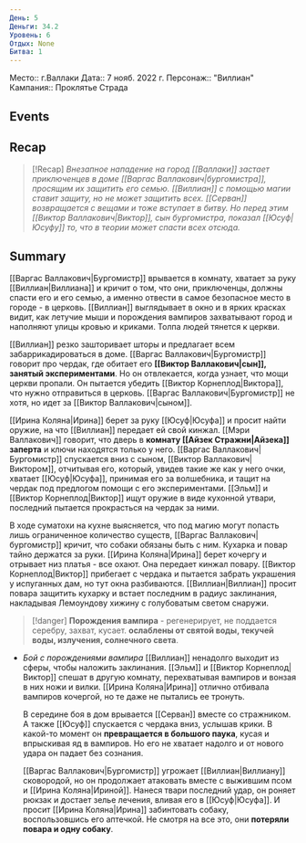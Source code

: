 ```yaml
---
День: 5
Деньги: 34.2
Уровень: 6
Отдых: None
Битва: 1
---
```

Место:: г.Валлаки
Дата:: 7 нояб. 2022 г.
Персонаж:: "Виллиан"
Кампания:: Проклятье Страда

## Events

## Recap
> [!Recap]
> *Внезапное нападение на город [[Валлаки]] застает приключенцев в доме [[Варгас Валлакович|бургомистра]], просящим их защитить его семью. [[Виллиан]] с помощью магии ставит защиту, но не может защитить всех. [[Серван]] возвращается с вещами и тоже вступает в битву. Но перед этим [[Виктор Валлакович|Виктор]], сын бургомистра, показал [[Юсуф|Юсуфу]] то, что в теории может спасти всех отсюда.*

##  Summary

[[Варгас Валлакович|Бургомистр]] врывается в комнату, хватает за руку [[Виллиан|Виллиана]] и кричит о том, что они, приключенцы, должны спасти его и его семью, а именно отвести в самое безопасное место в городе - в церковь. [[Виллиан]] выглядывает в окно и в ярких красках видит, как летучие мыши и порождения вампиров захватывают город и наполняют улицы кровью и криками. Толпа людей тянется к церкви.

[[Виллиан]] резко зашторивает шторы и предлагает всем забаррикадироваться в доме. [[Варгас Валлакович|Бургомистр]] говорит про чердак, где обитает его **[[Виктор Валлакович|сын]], занятый экспериментами**. Но он отвлекается, когда узнает, что мощи церкви пропали. Он пытается убедить [[Виктор Корнеплод|Виктора]], что нужно отправиться в церковь. [[Варгас Валлакович|Бургомистр]] не хотя, но идет за [[Виктор Валлакович|сыном]].

[[Ирина Коляна|Ирина]] берет за руку [[Юсуф|Юсуфа]] и просит найти оружие, на что [[Виллиан]] передает ей свой кинжал. [[Мэри Валлакович]] говорит, что дверь в **комнату [[Айзек Стражни|Айзека]] заперта** и ключи находятся только у него. [[Варгас Валлакович|Бургомистр]] спускается вниз с сыном, [[Виктор Валлакович|Виктором]], отчитывая его, который, увидев такие же как у него очки, хватает [[Юсуф|Юсуфа]], принимая его за волшебника, и тащит на чердак под предлогом помощи с его экспериментами. [[Эльм]] и [[Виктор Корнеплод|Виктор]] ищут оружие в виде кухонной утвари, последний пытается прокрасться на чердак за ними.

В ходе суматохи на кухне выясняется, что под магию могут попасть лишь ограниченное количество существ, [[Варгас Валлакович|бургомистр]] кричит, что собаки обязаны быть с ним. Кухарка и повар тайно держатся за руки. [[Ирина Коляна|Ирина]] берет кочергу и отрывает низ платья - все охают. Она передает кинжал повару. [[Виктор Корнеплод|Виктор]] прибегает с чердака и пытается забрать украшения у испуганных дам, но тут окна разбиваются. [[Виллиан|Виллиан]] просит повара защитить кухарку и встает последним в радиус заклинания, накладывая Лемоундову хижину с голубоватым светом снаружи.

> [!danger]
> **Порождения вампира** - регенерирует, не поддается серебру, захват, кусает. **ослаблены от святой воды, текучей воды, излучения, солнечного света**. 

-   _Бой с порождениями вампира_
    [[Виллиан]] ненадолго выходит из сферы, чтобы наложить заклинания. [[Эльм]] и [[Виктор Корнеплод|Виктор]] спешат в другую комнату, перехватывая вампиров и вонзая в них ножи и вилки. [[Ирина Коляна|Ирина]] отлично отбивала вампиров кочергой, но те даже не пытались ее тронуть.
    
    В середине боя в дом врывается [[Серван]] вместе со стражником. А также [[Юсуф]] спускается с чердака вниз, услышав крики. В какой-то момент он **превращается в большого паука**, кусая и впрыскивая яд в вампиров. Но его не хватает надолго и от нового удара он падает без сознания.
    
    [[Варгас Валлакович|Бургомистр]] угрожает [[Виллиан|Виллиану]] сковородой, но он продолжает атаковать вместе с выжившим псом и [[Ирина Коляна|Ириной]]. Нанеся твари последний удар, он роняет рюкзак и достает зелье лечения, вливая его в [[Юсуф|Юсуфа]]. И просит [[Ирина Коляна|Ирина]] забинтовать собаку, воспользовшись его аптечкой. Не смотря на все это, они **потеряли повара и одну собаку**.
